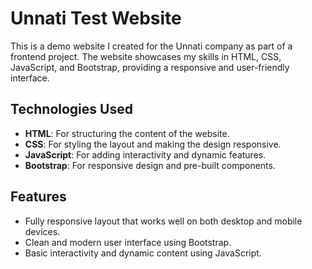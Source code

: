 

# Unnati Test Website

This is a demo website I created for the Unnati company as part of a frontend project. The website showcases my skills in HTML, CSS, JavaScript, and Bootstrap, providing a responsive and user-friendly interface.

## Technologies Used
- **HTML**: For structuring the content of the website.
- **CSS**: For styling the layout and making the design responsive.
- **JavaScript**: For adding interactivity and dynamic features.
- **Bootstrap**: For responsive design and pre-built components.

## Features
- Fully responsive layout that works well on both desktop and mobile devices.
- Clean and modern user interface using Bootstrap.
- Basic interactivity and dynamic content using JavaScript.



